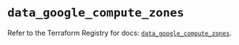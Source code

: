 # `data_google_compute_zones`

Refer to the Terraform Registry for docs: [`data_google_compute_zones`](https://registry.terraform.io/providers/hashicorp/google/6.37.0/docs/data-sources/compute_zones).
